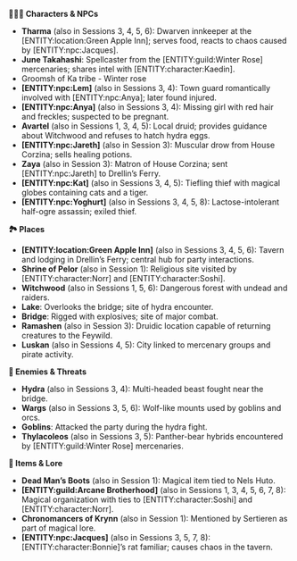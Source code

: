<p><strong>🧑&zwj;🤝&zwj;🧑 Characters &amp; NPCs</strong></p>
<ul>
<li><strong>Tharma</strong> (also in Sessions 3, 4, 5, 6): Dwarven innkeeper at the [ENTITY:location:Green Apple Inn]; serves food, reacts to chaos caused by [ENTITY:npc:Jacques].</li>
<li><strong>June Takahashi</strong>: Spellcaster from the [ENTITY:guild:Winter Rose] mercenaries; shares intel with [ENTITY:character:Kaedin].</li>
<li>Groomsh of Ka tribe - Winter rose</li>
<li><strong>[ENTITY:npc:Lem]</strong> (also in Sessions 3, 4): Town guard romantically involved with [ENTITY:npc:Anya]; later found injured.</li>
<li><strong>[ENTITY:npc:Anya]</strong> (also in Sessions 3, 4): Missing girl with red hair and freckles; suspected to be pregnant.</li>
<li><strong>Avartel</strong> (also in Sessions 1, 3, 4, 5): Local druid; provides guidance about Witchwood and refuses to hatch hydra eggs.</li>
<li><strong>[ENTITY:npc:Jareth]</strong> (also in Session 3): Muscular drow from House Corzina; sells healing potions.</li>
<li><strong>Zaya</strong> (also in Session 3): Matron of House Corzina; sent [ENTITY:npc:Jareth] to Drellin&rsquo;s Ferry.</li>
<li><strong>[ENTITY:npc:Kat]</strong> (also in Sessions 3, 4, 5): Tiefling thief with magical globes containing cats and a tiger.</li>
<li><strong>[ENTITY:npc:Yoghurt]</strong> (also in Sessions 3, 4, 5, 8): Lactose-intolerant half-ogre assassin; exiled thief.</li>
</ul>
<p><strong>🏞️ Places</strong></p>
<ul>
<li><strong>[ENTITY:location:Green Apple Inn]</strong> (also in Sessions 3, 4, 5, 6): Tavern and lodging in Drellin&rsquo;s Ferry; central hub for party interactions.</li>
<li><strong>Shrine of Pelor</strong> (also in Session 1): Religious site visited by [ENTITY:character:Norr] and [ENTITY:character:Soshi].</li>
<li><strong>Witchwood</strong> (also in Sessions 1, 5, 6): Dangerous forest with undead and raiders.</li>
<li><strong>Lake</strong>: Overlooks the bridge; site of hydra encounter.</li>
<li><strong>Bridge</strong>: Rigged with explosives; site of major combat.</li>
<li><strong>Ramashen</strong> (also in Session 3): Druidic location capable of returning creatures to the Feywild.</li>
<li><strong>Luskan</strong> (also in Sessions 4, 5): City linked to mercenary groups and pirate activity.</li>
</ul>
<p><strong>🧟 Enemies &amp; Threats</strong></p>
<ul>
<li><strong>Hydra</strong> (also in Sessions 3, 4): Multi-headed beast fought near the bridge.</li>
<li><strong>Wargs</strong> (also in Sessions 3, 5, 6): Wolf-like mounts used by goblins and orcs.</li>
<li><strong>Goblins</strong>: Attacked the party during the hydra fight.</li>
<li><strong>Thylacoleos</strong> (also in Sessions 3, 5): Panther-bear hybrids encountered by [ENTITY:guild:Winter Rose] mercenaries.</li>
</ul>
<p><strong>🧭 Items &amp; Lore</strong></p>
<ul>
<li><strong>Dead Man&rsquo;s Boots</strong> (also in Session 1): Magical item tied to Nels Huto.</li>
<li><strong>[ENTITY:guild:Arcane Brotherhood]</strong> (also in Sessions 1, 3, 4, 5, 6, 7, 8): Magical organization with ties to [ENTITY:character:Soshi] and [ENTITY:character:Norr].</li>
<li><strong>Chronomancers of Krynn</strong> (also in Session 1): Mentioned by Sertieren as part of magical lore.</li>
<li><strong>[ENTITY:npc:Jacques]</strong> (also in Sessions 3, 5, 7, 8): [ENTITY:character:Bonnie]&rsquo;s rat familiar; causes chaos in the tavern.</li>
</ul>
